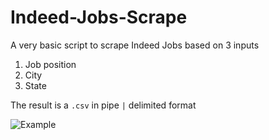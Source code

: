 # Indeed-Jobs-Scrape
A very basic script to scrape Indeed Jobs based on 3 inputs
1. Job position
2. City
3. State

The result is a `.csv` in pipe `|` delimited format

![Example](https://i.imgur.com/bICBpRY.png)
